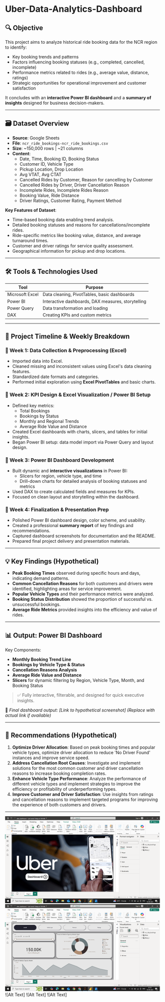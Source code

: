 # Uber-Data-Analytics-Dashboard

## 🔍 Objective
This project aims to analyze historical ride booking data for the NCR region to identify:
- Key booking trends and patterns
- Factors influencing booking statuses (e.g., completed, cancelled, incomplete)
- Performance metrics related to rides (e.g., average value, distance, ratings)
- Strategic opportunities for operational improvement and customer satisfaction

It concludes with an **interactive Power BI dashboard** and a **summary of insights** designed for business decision-makers.

---

## 🗃️ Dataset Overview
- **Source**: Google Sheets
- **File**: `ncr_ride_bookings-ncr_ride_bookings.csv`
- **Size**: ~150,000 rows | ~21 columns
- **Content**:
  - Date, Time, Booking ID, Booking Status
  - Customer ID, Vehicle Type
  - Pickup Location, Drop Location
  - Avg VTAT, Avg CTAT
  - Cancelled Rides by Customer, Reason for cancelling by Customer
  - Cancelled Rides by Driver, Driver Cancellation Reason
  - Incomplete Rides, Incomplete Rides Reason
  - Booking Value, Ride Distance
  - Driver Ratings, Customer Rating, Payment Method

**Key Features of Dataset**:
- Time-based booking data enabling trend analysis.
- Detailed booking statuses and reasons for cancellations/incomplete rides.
- Ride-specific metrics like booking value, distance, and average turnaround times.
- Customer and driver ratings for service quality assessment.
- Geographical information for pickup and drop locations.

---

## 🛠️ Tools & Technologies Used
| Tool            | Purpose                                     |
|-----------------|---------------------------------------------|
| Microsoft Excel | Data cleaning, PivotTables, basic dashboards |
| Power BI        | Interactive dashboards, DAX measures, storytelling |
| Power Query     | Data transformation and loading       |
| DAX             | Creating KPIs and custom metrics      |

---

## 📆 Project Timeline & Weekly Breakdown

### 🔹 Week 1: Data Collection & Preprocessing (Excel)
- Imported data into Excel.
- Cleaned missing and inconsistent values using Excel's data cleaning features.
- Standardized date formats and categories.
- Performed initial exploration using **Excel PivotTables** and basic charts.

### 🔹 Week 2: KPI Design & Excel Visualization / Power BI Setup
- Defined key metrics:
  - Total Bookings
  - Bookings by Status
  - Monthly and Regional Trends
  - Average Ride Value and Distance
- Created Excel dashboards with charts, slicers, and tables for initial insights.
- Began Power BI setup: data model import via Power Query and layout design.

### 🔹 Week 3: Power BI Dashboard Development
- Built dynamic and **interactive visualizations** in Power BI:
  - Slicers for region, vehicle type, and time
  - Drill-down charts for detailed analysis of booking statuses and metrics
- Used DAX to create calculated fields and measures for KPIs.
- Focused on clean layout and storytelling within the dashboard.

### 🔹 Week 4: Finalization & Presentation Prep
- Polished Power BI dashboard design, color scheme, and usability.
- Created a professional **summary report** of key findings and recommendations.
- Captured dashboard screenshots for documentation and the README.
- Prepared final project delivery and presentation materials.

---

## 💡 Key Findings (Hypothetical)
- **Peak Booking Times** observed during specific hours and days, indicating demand patterns.
- **Common Cancellation Reasons** for both customers and drivers were identified, highlighting areas for service improvement.
- **Popular Vehicle Types** and their performance metrics were analyzed.
- **Booking Status Distribution** showed the proportion of successful vs. unsuccessful bookings.
- **Average Ride Metrics** provided insights into the efficiency and value of rides.

---

## 📊 Output: Power BI Dashboard
Key Components:
- **Monthly Booking Trend Line**
- **Bookings by Vehicle Type & Status**
- **Cancellation Reasons Analysis**
- **Average Ride Value and Distance**
- **Slicers** for dynamic filtering by Region, Vehicle Type, Month, and Booking Status

> ✅ Fully interactive, filterable, and designed for quick executive insights.

📸 *Final dashboard output: [Link to hypothetical screenshot] (Replace with actual link if available)*

---

## 📝 Recommendations (Hypothetical)
1.  **Optimize Driver Allocation**: Based on peak booking times and popular vehicle types, optimize driver allocation to reduce 'No Driver Found' instances and improve service speed.
2.  **Address Cancellation Root Causes**: Investigate and implement solutions for the most common customer and driver cancellation reasons to increase booking completion rates.
3.  **Enhance Vehicle Type Performance**: Analyze the performance of different vehicle types and implement strategies to improve the efficiency or profitability of underperforming types.
4.  **Improve Customer and Driver Satisfaction**: Use insights from ratings and cancellation reasons to implement targeted programs for improving the experience of both customers and drivers.

---
![Alt Text](https://github.com/azam-1125/Uber-Data-Analytics-Dashboard/blob/c29953d0037a25597a75b823a357428a606ba369/dashboard.png)
![Alt Text](https://github.com/azam-1125/Uber-Data-Analytics-Dashboard/blob/41370b0cf1fdd75c008c0cae0e7498546ddb0f78/Overall.png)
![Alt Text]
![Alt Text]
![Alt Text]

